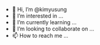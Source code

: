 - 👋 Hi, I’m @kimyusung
- 👀 I’m interested in ...
- 🌱 I’m currently learning ...
- 💞️ I’m looking to collaborate on ...
- 📫 How to reach me ...
